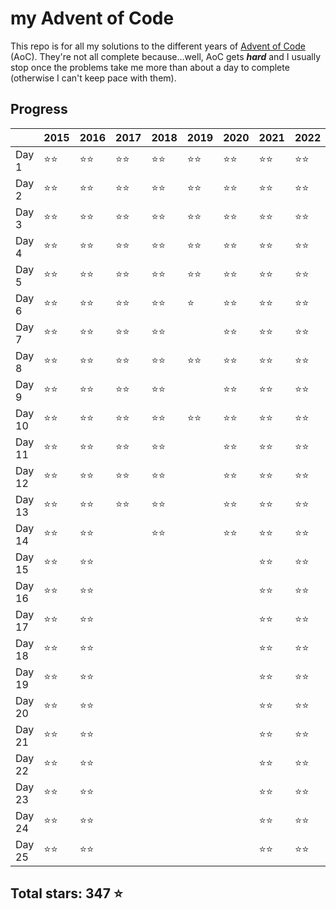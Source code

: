 # my Advent of Code

This repo is for all my solutions to the different years of [Advent of Code](https://adventofcode.com) (AoC). They're not all complete because...well, AoC gets **_hard_** and I usually stop once the problems take me more than about a day to complete (otherwise I can't keep pace with them).

## Progress

|        | 2015 | 2016 | 2017 | 2018 | 2019 | 2020 | 2021 | 2022 | 2023 |
| ------ | ---- | ---- | ---- | ---- | ---- | ---- | ---- | ---- | ---- | 
| Day 1  | ⭐⭐ | ⭐⭐ | ⭐⭐ | ⭐⭐ | ⭐⭐ | ⭐⭐ | ⭐⭐ | ⭐⭐ | ⭐⭐ | 
| Day 2  | ⭐⭐ | ⭐⭐ | ⭐⭐ | ⭐⭐ | ⭐⭐ | ⭐⭐ | ⭐⭐ | ⭐⭐ | ⭐⭐ |
| Day 3  | ⭐⭐ | ⭐⭐ | ⭐⭐ | ⭐⭐ | ⭐⭐ | ⭐⭐ | ⭐⭐ | ⭐⭐ | ⭐⭐ |
| Day 4  | ⭐⭐ | ⭐⭐ | ⭐⭐ | ⭐⭐ | ⭐⭐ | ⭐⭐ | ⭐⭐ | ⭐⭐ | ⭐⭐ |
| Day 5  | ⭐⭐ | ⭐⭐ | ⭐⭐ | ⭐⭐ | ⭐⭐ | ⭐⭐ | ⭐⭐ | ⭐⭐ | ⭐⭐ |
| Day 6  | ⭐⭐ | ⭐⭐ | ⭐⭐ | ⭐⭐ | ⭐   | ⭐⭐ | ⭐⭐ | ⭐⭐ | ⭐⭐ |
| Day 7  | ⭐⭐ | ⭐⭐ | ⭐⭐ | ⭐⭐ |      | ⭐⭐ | ⭐⭐ | ⭐⭐ | ⭐⭐ |
| Day 8  | ⭐⭐ | ⭐⭐ | ⭐⭐ | ⭐⭐ | ⭐⭐ | ⭐⭐ | ⭐⭐ | ⭐⭐ | ⭐⭐ |
| Day 9  | ⭐⭐ | ⭐⭐ | ⭐⭐ | ⭐⭐ |      | ⭐⭐ | ⭐⭐ | ⭐⭐ | ⭐⭐ |
| Day 10 | ⭐⭐ | ⭐⭐ | ⭐⭐ | ⭐⭐ | ⭐⭐ | ⭐⭐ | ⭐⭐ | ⭐⭐ | ⭐⭐ |
| Day 11 | ⭐⭐ | ⭐⭐ | ⭐⭐ | ⭐⭐ |      | ⭐⭐ | ⭐⭐ | ⭐⭐ | ⭐⭐ |
| Day 12 | ⭐⭐ | ⭐⭐ | ⭐⭐ | ⭐⭐ |      | ⭐⭐ | ⭐⭐ | ⭐⭐ | ⭐⭐ |
| Day 13 | ⭐⭐ | ⭐⭐ | ⭐⭐ | ⭐⭐ |      | ⭐⭐ | ⭐⭐ | ⭐⭐ | ⭐⭐ |
| Day 14 | ⭐⭐ | ⭐⭐ |      | ⭐⭐ |      | ⭐⭐ | ⭐⭐ | ⭐⭐ | ⭐⭐ |      
| Day 15 | ⭐⭐ | ⭐⭐ |      |      |      |      | ⭐⭐ | ⭐⭐ | ⭐⭐ |
| Day 16 | ⭐⭐ | ⭐⭐ |      |      |      |      | ⭐⭐ | ⭐⭐ | ⭐⭐ |
| Day 17 | ⭐⭐ | ⭐⭐ |      |      |      |      | ⭐⭐ | ⭐⭐ | ⭐⭐ |
| Day 18 | ⭐⭐ | ⭐⭐ |      |      |      |      | ⭐⭐ | ⭐⭐ | ⭐⭐ |
| Day 19 | ⭐⭐ | ⭐⭐ |      |      |      |      | ⭐⭐ | ⭐⭐ | ⭐⭐ |
| Day 20 | ⭐⭐ | ⭐⭐ |      |      |      |      | ⭐⭐ | ⭐⭐ | ⭐⭐ | 
| Day 21 | ⭐⭐ | ⭐⭐ |      |      |      |      | ⭐⭐ | ⭐⭐ | ⭐⭐ |
| Day 22 | ⭐⭐ | ⭐⭐ |      |      |      |      | ⭐⭐ | ⭐⭐ | ⭐⭐ |
| Day 23 | ⭐⭐ | ⭐⭐ |      |      |      |      | ⭐⭐ | ⭐⭐ | ⭐⭐ |
| Day 24 | ⭐⭐ | ⭐⭐ |      |      |      |      | ⭐⭐ | ⭐⭐ | ⭐⭐ |
| Day 25 | ⭐⭐ | ⭐⭐ |      |      |      |      | ⭐⭐ | ⭐⭐ | ⭐⭐ |

## Total stars: 347 ⭐
